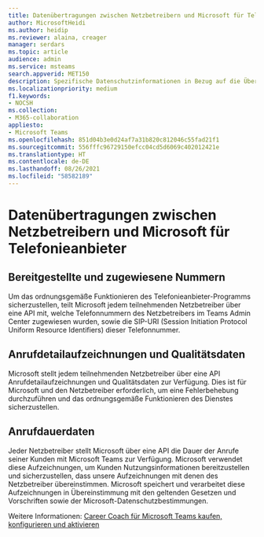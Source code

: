 ```yaml
---
title: Datenübertragungen zwischen Netzbetreibern und Microsoft für Telefonieanbieter
author: MicrosoftHeidi
ms.author: heidip
ms.reviewer: alaina, creager
manager: serdars
ms.topic: article
audience: admin
ms.service: msteams
search.appverid: MET150
description: Spezifische Datenschutzinformationen in Bezug auf die Übertragung von Daten oder Informationen zwischen Netzbetreibern und Microsoft, insbesondere in Bezug auf Telefonieanbieter.
ms.localizationpriority: medium
f1.keywords:
- NOCSH
ms.collection:
- M365-collaboration
appliesto:
- Microsoft Teams
ms.openlocfilehash: 851d04b3e0d24af7a31b820c812046c55fad21f1
ms.sourcegitcommit: 556fffc96729150efcc04cd5d6069c402012421e
ms.translationtype: HT
ms.contentlocale: de-DE
ms.lasthandoff: 08/26/2021
ms.locfileid: "58582189"
---
```

# <a name="data-transfers-between-carriers-and-microsoft-for-operator-connect"></a>Datenübertragungen zwischen Netzbetreibern und Microsoft für Telefonieanbieter

## <a name="provisioned-and-assigned-numbers"></a>Bereitgestellte und zugewiesene Nummern

Um das ordnungsgemäße Funktionieren des Telefonieanbieter-Programms sicherzustellen, teilt Microsoft jedem teilnehmenden Netzbetreiber über eine API mit, welche Telefonnummern des Netzbetreibers im Teams Admin Center zugewiesen wurden, sowie die SIP-URI (Session Initiation Protocol Uniform Resource Identifiers) dieser Telefonnummer.

## <a name="call-detail-records-and-quality-data"></a>Anrufdetailaufzeichnungen und Qualitätsdaten

Microsoft stellt jedem teilnehmenden Netzbetreiber über eine API Anrufdetailaufzeichnungen und Qualitätsdaten zur Verfügung. Dies ist für Microsoft und den Netzbetreiber erforderlich, um eine Fehlerbehebung durchzuführen und das ordnungsgemäße Funktionieren des Dienstes sicherzustellen.

## <a name="call-duration-data"></a>Anrufdauerdaten

Jeder Netzbetreiber stellt Microsoft über eine API die Dauer der Anrufe seiner Kunden mit Microsoft Teams zur Verfügung. Microsoft verwendet diese Aufzeichnungen, um Kunden Nutzungsinformationen bereitzustellen und sicherzustellen, dass unsere Aufzeichnungen mit denen des Netzbetreiber übereinstimmen. Microsoft speichert und verarbeitet diese Aufzeichnungen in Übereinstimmung mit den geltenden Gesetzen und Vorschriften sowie der Microsoft-Datenschutzbestimmungen.

Weitere Informationen: [Career Coach für Microsoft Teams kaufen, konfigurieren und aktivieren ](career-coach.md)
